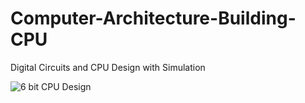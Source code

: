 # Computer-Architecture-Building-CPU
Digital Circuits and CPU Design with Simulation


![6 bit CPU Design](https://github.com/Galvatron-118/Computer-Architecture-Building-CPU/assets/172003773/3e4406e0-1095-4be6-b51a-9d14867efdd5)
